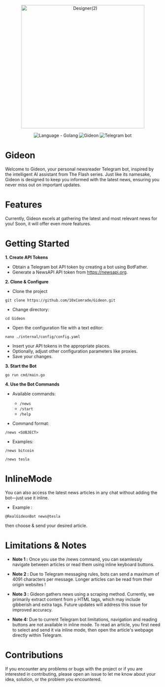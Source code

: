 <p align="center">
  <img src="https://github.com/user-attachments/assets/3b4969d5-2e43-42db-8b28-dd9b80c5a9b8" alt="Designer(2)" height="400em" width="400em"/>
</p>

<p align="center">
  <img src="https://img.shields.io/badge/Language-f0f0f0?logo=Go&logoColor=00e5ff&logoSize=auto" alt="Language - Golang">
  <img src="https://img.shields.io/badge/Gideon-white?logoSize=auto&logo=github&logoColor=black" alt=" Gideon">
  <img src="https://img.shields.io/badge/Telegram_bot-white?logoSize=auto&logo=Telegram&logoColor=24A1DE" alt=" Telegram bot">
</p>

# Gideon
Welcome to Gideon, your personal newsreader Telegram bot, inspired by the intelligent AI assistant from The Flash series. Just like its namesake, Gideon is designed to keep you informed with the latest news, ensuring you never miss out on important updates.

# Features 
Currently, Gideon excels at gathering the latest and most
relevant news for you! Soon, it will offer even more features.

# Getting Started

**1. Create API Tokens**
- Obtain a Telegram bot API token by creating a bot using BotFather.
- Generate a NewsAPI API token from https://newsapi.org.

**2. Clone & Configure**
- Clone the project
 ```
 git clone https://github.com/10xComrade/Gideon.git
 ```
- Change directory:
 ```
 cd Gideon
 ```
- Open the configuration file with a text editor:
 ```
 nano ./internal/config/config.yaml
 ```
- Insert your API tokens in the appropriate places.
- Optionally, adjust other configuration parameters like proxies.
- Save your changes.

**3. Start the Bot**
```
go run cmd/main.go
```

**4. Use the Bot Commands**
- Available commands:
  - `/news`
  - `/start`
  - `/help`  
    
- Command format:
```
/news <SUBJECT>
```

- Examples:
```
/news bitcoin
```
```
/news tesla
```

# InlineMode 
You can also access the latest news articles in any chat
without adding the bot—just use it inline.

- Example :
```
@RealGideonBot news@tesla
``` 
then choose & send your desired article.

# Limitations & Notes 

 - **Note 1 :**
   Once you use the /news command,
   you can seamlessly navigate between articles
   or read them using inline keyboard buttons.

 - **Note 2 :**
   Due to Telegram messaging rules,
   bots can send a maximum of 4091 characters per message.
   Longer articles can be read from their origin websites !

 - **Note 3 :**
   Gideon gathers news using a scraping method. Currently,
   we primarily extract content from `p` HTML tags,
   which may include gibberish and extra tags.
   Future updates will address this issue for improved accuracy.

  - **Note 4:**
  Due to current Telegram bot limitations, navigation and reading buttons are not available in inline mode.
  To read an article, you first need to select and send it via inline mode,
  then open the article's webpage directly within Telegram.

# Contributions 
If you encounter any problems or bugs with the project
or if you are interested in contributing,
please open an issue to let me know about your idea,
solution, or the problem you encountered.
